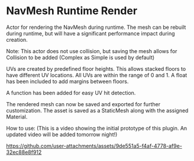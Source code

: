 # NavMesh Runtime Render
Actor for rendering the NavMesh during runtime. The mesh can be rebuilt during runtime, but will have a significant performance impact during creation.

Note: This actor does not use collision, but saving the mesh allows for Collision to be added (Complex as Simple is used by default)

UVs are created by predefined floor heights. This allows stacked floors to have different UV locations. All UVs are within the range of 0 and 1. A float has been included to add margins between floors.

A function has been added for easy UV hit detection.

The rendered mesh can now be saved and exported for further customization. The asset is saved as a StaticMesh along with the assigned Material.

How to use: (This is a video showing the initial prototype of this plugin. An updated video will be added tomorrow night!)

https://github.com/user-attachments/assets/9de551a5-f4af-4778-af9e-32ec88e8f912

